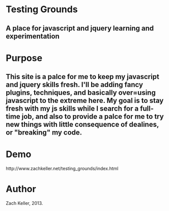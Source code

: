 <h1>Testing Grounds</h1>
<h2>A place for javascript and jquery learning and experimentation</h2>

<h1>Purpose</h1>
<h2>This site is a palce for me to keep my javascript and jquery skills fresh. I'll be adding fancy plugins, techniques, and basically over=using javascript to the extreme here. My goal is to stay fresh with my js skills while I search for a full-time job, and also to provide a palce for me to try new things with little consequence of dealines, or "breaking" my code.</h2>

<h1>Demo</h1>
http://www.zachkeller.net/testing_grounds/index.html

<h1>Author</h1>
Zach Keller, 2013.